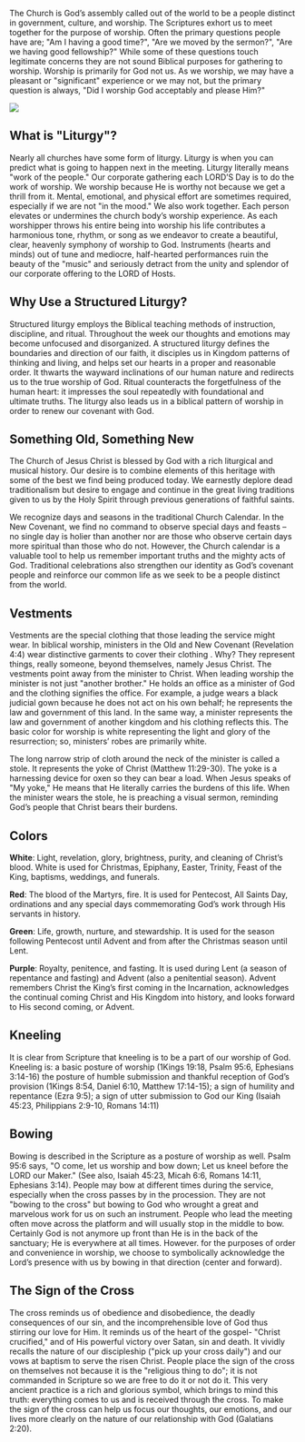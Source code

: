 The Church is God’s assembly called out of the world to be a people distinct in government,
culture, and worship. The Scriptures exhort us to meet together for the purpose of worship.
Often the primary questions people have are; "Am I having a good time?", "Are we moved by
the sermon?", "Are we having good fellowship?" While some of these questions touch legitimate
concerns they are not sound Biblical purposes for gathering to worship. Worship is primarily
for God not us. As we worship, we may have a pleasant or "significant" experience or we may
not, but the primary question is always, "Did I worship God acceptably and please Him?"

<div class="img-block">
  <img src="/images/ctk-sacristry.jpeg" />
</div>

## What is "Liturgy"?

Nearly all churches have some form of liturgy. Liturgy is when you can predict what is
going to happen next in the meeting. Liturgy literally means "work of the people." Our
corporate gathering each LORD’S Day is to do the work of worship. We worship because He is
worthy not because we get a thrill from it. Mental, emotional, and physical effort are
sometimes required, especially if we are not "in the mood." We also work together. Each
person elevates or undermines the church body’s worship experience. As each worshipper
throws his entire being into worship his life contributes a harmonious tone, rhythm, or
song as we endeavor to create a beautiful, clear, heavenly symphony of worship to God.
Instruments (hearts and minds) out of tune and mediocre, half-hearted performances ruin
the beauty of the "music" and seriously detract from the unity and splendor of our
corporate offering to the LORD of Hosts.

## Why Use a Structured Liturgy?

Structured liturgy employs the Biblical teaching methods of instruction, discipline, and
ritual. Throughout the week our thoughts and emotions may become unfocused and disorganized.
A structured liturgy defines the boundaries and direction of our faith, it disciples us
in Kingdom patterns of thinking and living, and helps set our hearts in a proper and
reasonable order. It thwarts the wayward inclinations of our human nature and redirects
us to the true worship of God. Ritual counteracts the forgetfulness of the human heart:
it impresses the soul repeatedly with foundational and ultimate truths. The liturgy also
leads us in a biblical pattern of worship in order to renew our covenant with God.

## Something Old, Something New

The Church of Jesus Christ is blessed by God with a rich liturgical and musical history. Our
desire is to combine elements of this heritage with some of the best we find being produced
today. We earnestly deplore dead traditionalism but desire to engage and continue in the great
living traditions given to us by the Holy Spirit through previous generations of faithful saints.

We recognize days and seasons in the traditional Church Calendar. In the New Covenant, we find
no command to observe special days and feasts – no single day is holier than another nor are
those who observe certain days more spiritual than those who do not. However, the Church
calendar is a valuable tool to help us remember important truths and the mighty acts of God.
Traditional celebrations also strengthen our identity as God’s covenant people and reinforce
our common life as we seek to be a people distinct from the world.

## Vestments

Vestments are the special clothing that those leading the service might wear. In biblical
worship, ministers in the Old and New Covenant (Revelation 4:4) wear distinctive garments to
cover their clothing . Why? They represent things, really someone, beyond themselves, namely
Jesus Christ. The vestments point away from the minister to Christ. When leading worship the
minister is not just "another brother." He holds an office as a minister of God and the
clothing signifies the office. For example, a judge wears a black judicial gown because he
does not act on his own behalf; he represents the law and government of this land. In the same
way, a minister represents the law and government of another kingdom and his clothing reflects
this. The basic color for worship is white representing the light and glory of the resurrection;
so, ministers’ robes are primarily white.

The long narrow strip of cloth around the neck of the minister is called a stole. It represents
the yoke of Christ (Matthew 11:29-30). The yoke is a harnessing device for oxen so they can
bear a load. When Jesus speaks of "My yoke," He means that He literally carries the burdens
of this life. When the minister wears the stole, he is preaching a visual sermon, reminding
God’s people that Christ bears their burdens.

## Colors

**White**: Light, revelation, glory, brightness, purity, and cleaning of Christ’s blood. White
is used for Christmas, Epiphany, Easter, Trinity, Feast of the King, baptisms, weddings,
and funerals.

**Red**: The blood of the Martyrs, fire. It is used for Pentecost, All Saints Day, ordinations
and any special days commemorating God’s work through His servants in history.

**Green**: Life, growth, nurture, and stewardship. It is used for the season following Pentecost
until Advent and from after the Christmas season until Lent.

**Purple**: Royalty, penitence, and fasting. It is used during Lent (a season of repentance and
fasting) and Advent (also a penitential season). Advent remembers Christ the King’s first
coming in the Incarnation, acknowledges the continual coming Christ and His Kingdom into
history, and looks forward to His second coming, or Advent.

## Kneeling

It is clear from Scripture that kneeling is to be a part of our worship of God. Kneeling is:
a basic posture of worship (1Kings 19:18, Psalm 95:6, Ephesians 3:14-16) the posture of
humble submission and thankful reception of God’s provision (1Kings 8:54, Daniel 6:10,
Matthew 17:14-15); a sign of humility and repentance (Ezra 9:5); a sign of utter submission
to God our King (Isaiah 45:23, Philippians 2:9-10, Romans 14:11)

## Bowing

Bowing is described in the Scripture as a posture of worship as well. Psalm 95:6 says,
"O come, let us worship and bow down; Let us kneel before the LORD our Maker." (See also,
Isaiah 45:23, Micah 6:6, Romans 14:11, Ephesians 3:14). People may bow at different times
during the service, especially when the cross passes by in the procession. They are not
"bowing to the cross" but bowing to God who wrought a great and marvelous work for us on
such an instrument. People who lead the meeting often move across the platform and will
usually stop in the middle to bow. Certainly God is not anymore up front than He is in
the back of the sanctuary; He is everywhere at all times. However. for the purposes of
order and convenience in worship, we choose to symbolically acknowledge the Lord’s presence
with us by bowing in that direction (center and forward).

## The Sign of the Cross

The cross reminds us of obedience and disobedience, the deadly consequences of our sin,
and the incomprehensible love of God thus stirring our love for Him. It reminds us of the
heart of the gospel- "Christ crucified," and of His powerful victory over Satan, sin and
death. It vividly recalls the nature of our discipleship ("pick up your cross daily")
and our vows at baptism to serve the risen Christ. People place the sign of the cross on
themselves not because it is the "religious thing to do"; it is not commanded in
Scripture so we are free to do it or not do it. This very ancient practice is a rich and
glorious symbol, which brings to mind this truth: everything comes to us and is received
through the cross. To make the sign of the cross can help us focus our thoughts, our
emotions, and our lives more clearly on the nature of our relationship with God
(Galatians 2:20).
